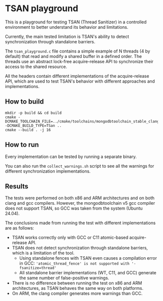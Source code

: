 # TSAN playground

This is a playground for testing TSAN (Thread Sanitizer) in a controlled environment to better understand its behavior and limitations.

Currently, the main tested limitation is TSAN's ability to detect synchronization through standalone barriers.

The `tsan_playground.c` file contains a simple example of N threads (4 by default) that read and modify a shared buffer in a defined order. The threads use an abstract lock-free acquire-release API to synchronize their access to the shared resource.

All the headers contain different implementations of the acquire-release API, which are used to test TSAN's behavior with different approaches and implementations.


## How to build
```
mkdir -p build && cd build
cmake -DCMAKE_TOOLCHAIN_FILE=../cmake/toolchains/mongodbtoolchain_stable_clang.cmake -DCMAKE_BUILD_TYPE=TSan ..
cmake --build . -j 16
```

## How to run
Every implementation can be tested by running a separate binary.

You can also run the `collect_warnings.sh` script to see all the warnings for different synchronization implementations.

## Results
The tests were performed on both x86 and ARM architectures and on both clang and gcc compilers. However, the mongodbtoolchain v5 gcc compiler does not support TSAN, so GCC was taken from the system (Ubuntu 24.04).

The conclusions made from running the test with different implementations are as follows:
- TSAN works correctly only with GCC or C11 atomic-based acquire-release API.
- TSAN does not detect synchronization through standalone barriers, which is a limitation of the tool.
    - Using standalone fences with TSAN even causes a compilation error in GCC: `'atomic_thread_fence' is not supported with '-fsanitize=thread'`
    - All standalone barrier implementations (WT, C11, and GCC) generate the same number of false-positive warnings.
- There is no difference between running the test on x86 and ARM architectures, as TSAN behaves the same way on both platforms.
- On ARM, the clang compiler generates more warnings than GCC.
